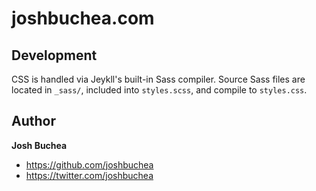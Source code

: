 # joshbuchea.com

## Development

CSS is handled via Jeykll's built-in Sass compiler. Source Sass files are located in `_sass/`, included into `styles.scss`, and compile to `styles.css`.

## Author

**Josh Buchea**
- <https://github.com/joshbuchea>
- <https://twitter.com/joshbuchea>
